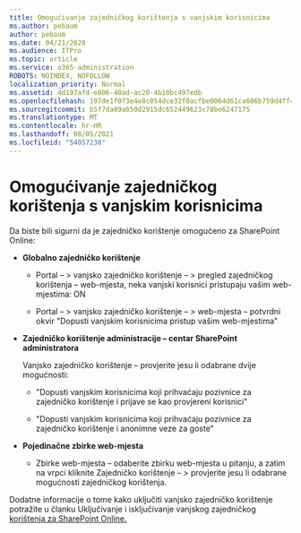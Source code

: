 ```yaml
---
title: Omogućivanje zajedničkog korištenja s vanjskim korisnicima
ms.author: pebaum
author: pebaum
ms.date: 04/21/2020
ms.audience: ITPro
ms.topic: article
ms.service: o365-administration
ROBOTS: NOINDEX, NOFOLLOW
localization_priority: Normal
ms.assetid: 4d197afd-e806-40ad-ac20-4b10bc497edb
ms.openlocfilehash: 197de1f073e4e8c054dce32f0acfbe0064d61ca606b759d4ff45e0bc8a4b5cab
ms.sourcegitcommit: b5f7da89a650d2915dc652449623c78be6247175
ms.translationtype: MT
ms.contentlocale: hr-HR
ms.lasthandoff: 08/05/2021
ms.locfileid: "54057238"
---
```

# <a name="enable-external-sharing"></a>Omogućivanje zajedničkog korištenja s vanjskim korisnicima

 Da biste bili sigurni da je zajedničko korištenje omogućeno za SharePoint Online:
  
- **Globalno zajedničko korištenje**
    
  - Portal – \> vanjsko zajedničko korištenje – \> pregled zajedničkog korištenja – web-mjesta, neka vanjski korisnici pristupaju vašim web-mjestima: ON
    
  - Portal – \> vanjsko zajedničko korištenje – \> web-mjesta – potvrdni okvir "Dopusti vanjskim korisnicima pristup vašim web-mjestima"
    
- **Zajedničko korištenje administracije – centar SharePoint administratora**
    
    Vanjsko zajedničko korištenje – provjerite jesu li odabrane dvije mogućnosti:
    
  - "Dopusti vanjskim korisnicima koji prihvaćaju pozivnice za zajedničko korištenje i prijave se kao provjereni korisnici"
    
  - "Dopusti vanjskim korisnicima koji prihvaćaju pozivnice za zajedničko korištenje i anonimne veze za goste"
    
- **Pojedinačne zbirke web-mjesta**
    
  - Zbirke web-mjesta – odaberite zbirku web-mjesta u pitanju, a zatim na vrpci kliknite Zajedničko korištenje – \> provjerite jesu li odabrane mogućnosti zajedničkog korištenja.
    
Dodatne informacije o tome kako uključiti vanjsko zajedničko korištenje potražite u članku Uključivanje i isključivanje vanjskog zajedničkog [korištenja za SharePoint Online.](https://go.microsoft.com/fwlink/?linkid=2047681&amp;clcid=0x409)
  

